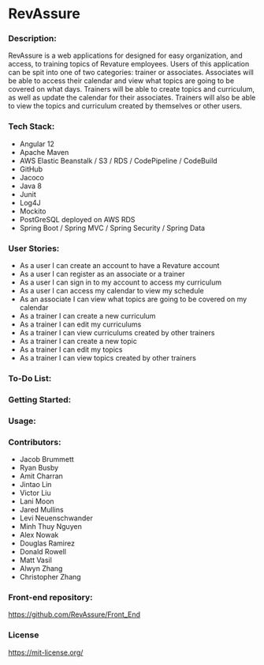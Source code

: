 # **RevAssure**
### Description:
RevAssure is a web applications for designed for easy organization, 
and access, to training topics of Revature employees. Users of this 
application can be spit into one of two categories: trainer or associates. 
Associates will be able to access their calendar and view what topics 
are going to be covered on what days. Trainers will be able to create topics 
and curriculum, as well as update the calendar for their associates. Trainers
will also be able to view the topics and curriculum created by themselves or 
other users.

### Tech Stack:
- Angular 12
- Apache Maven
- AWS Elastic Beanstalk / S3 / RDS / CodePipeline / CodeBuild
- GitHub
- Jacoco
- Java 8
- Junit
- Log4J
- Mockito
- PostGreSQL deployed on AWS RDS
- Spring Boot / Spring MVC / Spring Security / Spring Data

### User Stories:
- As a user I can create an account to have a Revature account
- As a user I can register as an associate or a trainer
- As a user I can sign in to my account to access my curriculum
- As a user I can access my calendar to view my schedule
- As an associate I can view what topics are going to be covered on my calendar
- As a trainer I can create a new curriculum
- As a trainer I can edit my curriculums
- As a trainer I can view curriculums created by other trainers
- As a trainer I can create a new topic
- As a trainer I can edit my topics
- As a trainer I can view topics created by other trainers
 
### To-Do List:

### Getting Started:

### Usage: 

### Contributors:
- Jacob Brummett
- Ryan Busby
- Amit Charran
- Jintao Lin
- Victor Liu
- Lani Moon
- Jared Mullins
- Levi Neuenschwander
- Minh Thuy Nguyen
- Alex Nowak
- Douglas Ramirez
- Donald Rowell
- Matt Vasil
- Alwyn Zhang
- Christopher Zhang
### Front-end repository:
https://github.com/RevAssure/Front_End
### License 
https://mit-license.org/

